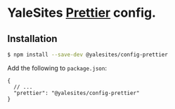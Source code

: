 # YaleSites [Prettier](https://prettier.io) config.

## Installation

```bash
$ npm install --save-dev @yalesites/config-prettier
```

Add the following to `package.json`:

```jsonc
{
  // ...
  "prettier": "@yalesites/config-prettier"
}
```
